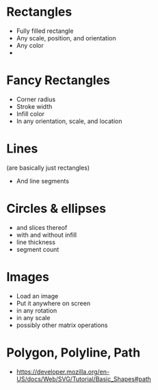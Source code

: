 Rectangles 
==========================
* Fully filled rectangle
* Any scale, position, and orientation
* Any color
* 

Fancy Rectangles
==========
* Corner radius
* Stroke width
* Infill color
* In any orientation, scale, and location


Lines
=====
(are basically just rectangles)
* And line segments


Circles & ellipses
==================
* and slices thereof
* with and without infill
* line thickness
* segment count


Images
======
* Load an image
* Put it anywhere on screen
* in any rotation
* in any scale
* possibly other matrix operations


Polygon, Polyline, Path
=======================
* https://developer.mozilla.org/en-US/docs/Web/SVG/Tutorial/Basic_Shapes#path
